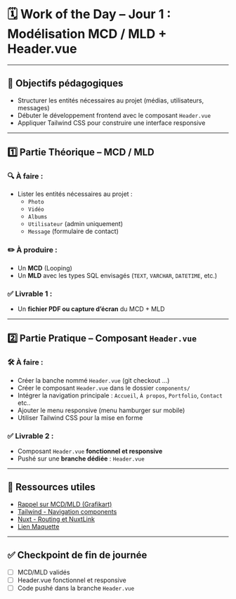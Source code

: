 # 🗓️ Work of the Day – Jour 1 : Modélisation MCD / MLD + Header.vue

---

## 🎯 Objectifs pédagogiques

- Structurer les entités nécessaires au projet (médias, utilisateurs, messages)
- Débuter le développement frontend avec le composant `Header.vue`
- Appliquer Tailwind CSS pour construire une interface responsive

---

## 1️⃣ Partie Théorique – MCD / MLD

### 🔍 À faire :

- Lister les entités nécessaires au projet :
  - `Photo`
  - `Vidéo`
  - `Albums`
  - `Utilisateur` (admin uniquement)
  - `Message` (formulaire de contact)

### ✏️ À produire :

- Un **MCD** (Looping)
- Un **MLD** avec les types SQL envisagés (`TEXT`, `VARCHAR`, `DATETIME`, etc.)

### ✅ Livrable 1 :
- Un **fichier PDF ou capture d’écran** du MCD + MLD
---

## 2️⃣ Partie Pratique – Composant `Header.vue`

### 🛠️ À faire :

- Créer la banche nommé `Header.vue` (git checkout ...)
- Créer le composant `Header.vue` dans le dossier `components/`
- Intégrer la navigation principale : `Accueil`, `À propos`, `Portfolio`, `Contact` etc..
- Ajouter le menu responsive (menu hamburger sur mobile)
- Utiliser Tailwind CSS pour la mise en forme

### ✅ Livrable 2 :
- Composant `Header.vue` **fonctionnel et responsive**
- Pushé sur une **branche dédiée** : `Header.vue`

---

## 🧠 Ressources utiles

- [Rappel sur MCD/MLD (Grafikart)](https://grafikart.fr/tutoriels/sql-mcd-mld-1989)
- [Tailwind - Navigation components](https://tailwindcss.com/docs/installation/using-vite)
- [Nuxt - Routing et NuxtLink](https://nuxt.com/docs/getting-started/routing)
- [Lien Maquette](https://visionary-yeot-969303.netlify.app/)

---

## ✅ Checkpoint de fin de journée

- [ ] MCD/MLD validés
- [ ] Header.vue fonctionnel et responsive
- [ ] Code pushé dans la branche `Header.vue`
